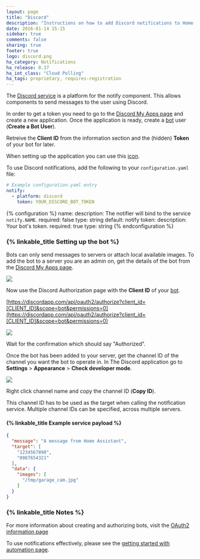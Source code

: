 ```yaml
---
layout: page
title: "Discord"
description: "Instructions on how to add Discord notifications to Home Assistant."
date: 2016-01-14 15:15
sidebar: true
comments: false
sharing: true
footer: true
logo: discord.png
ha_category: Notifications
ha_release: 0.37
ha_iot_class: "Cloud Polling"
ha_tags: proprietary, requires-registration
---
```


The [Discord service](https://discordapp.com/) is a platform for the notify component. This allows components to send messages to the user using Discord.

In order to get a token you need to go to the [Discord My Apps page](https://discordapp.com/developers/applications/me) and create a new application. Once the application is ready, create a [bot](https://discordapp.com/developers/docs/topics/oauth2#bots) user (**Create a Bot User**).

Retreive the **Client ID** from the information section and the (hidden) **Token** of your bot for later.

When setting up the application you can use this [icon](/images/favicon-192x192-full.png).

To use Discord notifications, add the following to your `configuration.yaml` file:

```yaml
# Example configuration.yaml entry
notify:
  - platform: discord
    token: YOUR_DISCORD_BOT_TOKEN
```

{% configuration %}
name:
  description: The notifier will bind to the service `notify.NAME`.
  required: false
  type: string
  default: notify
token:
  description: Your bot's token.
  required: true
  type: string
{% endconfiguration %}

### {% linkable_title Setting up the bot %}

Bots can only send messages to servers or attach local available images. To add the bot to a server you are an admin on, get the details of the bot from the [Discord My Apps page](https://discordapp.com/developers/applications/me).

<p class='img'>
  <img src='{{site_root}}/images/screenshots/discord-bot.png' />
</p>

Now use the Discord Authorization page with the **Client ID** of your [bot](https://discordapp.com/developers/docs/topics/oauth2#bots).

[https://discordapp.com/api/oauth2/authorize?client_id=[CLIENT_ID]&scope=bot&permissions=0](https://discordapp.com/api/oauth2/authorize?client_id=[CLIENT_ID]&scope=bot&permissions=0)

<p class='img'>
  <img src='{{site_root}}/images/screenshots/discord-auth.png' />
</p>

Wait for the confirmation which should say "Authorized".

Once the bot has been added to your server, get the channel ID of the channel you want the bot to operate in. In The Discord application go to **Settings** > **Appearance** > **Check developer mode**.

<p class='img'>
  <img src='{{site_root}}/images/screenshots/discord-api.png' />
</p>

Right click channel name and copy the channel ID (**Copy ID**).

This channel ID has to be used as the target when calling the notification service. Multiple channel IDs can be specified, across multiple servers.

#### {% linkable_title Example service payload %}

```json
{
  "message": "A message from Home Assistant",
  "target": [
    "1234567890",
    "0987654321"
  ],
  "data": {
    "images": [
      "/tmp/garage_cam.jpg"
    ]
  }
}
```

### {% linkable_title Notes %}

For more information about creating and authorizing bots, visit the [OAuth2 information page](https://discordapp.com/developers/docs/topics/oauth2)

To use notifications effectively, please see the [getting started with automation page](/getting-started/automation/).
